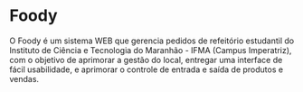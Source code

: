 # Foody
O Foody é um sistema WEB que gerencia pedidos de refeitório estudantil do Instituto de Ciência e Tecnologia do Maranhão - IFMA (Campus Imperatriz), com o objetivo de aprimorar a gestão do local, entregar uma interface de fácil usabilidade, e aprimorar o controle de entrada e saída de produtos e vendas. 
